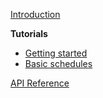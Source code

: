 [Introduction](README.md)

**Tutorials**

* [Getting started](docs/tutorials/getting-started.md)
* [Basic schedules](docs/tutorials/basic-schedules.md)

[API Reference](docstrings.md)
